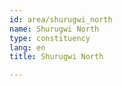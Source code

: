 ```yaml
---
id: area/shurugwi_north
name: Shurugwi North
type: constituency
lang: en
title: Shurugwi North

---
```

